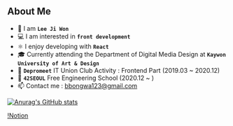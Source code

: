 ## About Me

- 👩 I am **`Lee Ji Won`**
- 💻 I am interested in **`front development`**
- ⚛️ I enjoy developing with **`React`**
- 🎓 Currently attending the Department of Digital Media Design at **`Kaywon University of Art & Design`** 
- 🌱 **`Depromeet`** IT Union Club Activity : Frontend Part (2019.03 ~ 2020.12) 
- 🌱 **`42SEOUL`** Free Engineering School (2020.12 ~ )
- 📫 Contact me : bbongwa123@gmail.com

[![Anurag's GitHub stats](https://github-readme-stats.vercel.app/api?username=leejiwonn&theme=dark)](https://github.com/anuraghazra/github-readme-stats)

[!Notion](http://img.shields.io/badge/language-swift-orange&logo=Notion&logoColor=orange&link=https://www.leejiwonn.dev/)
